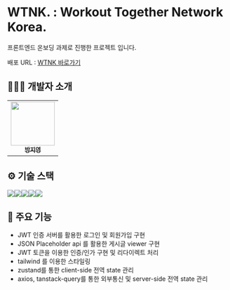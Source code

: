 # WTNK. : Workout Together Network Korea.

프론트엔드 온보딩 과제로 진행한 프로젝트 입니다.

배포 URL : [WTNK 바로가기](wtnk.vercel.app)

## 👩🏻‍💻 개발자 소개

<table>
  <tbody>
    <tr>
      <td align="center"><a href="https://github.com/ziiYOU/"><img src="https://avatars.githubusercontent.com/u/112477905?v=4" width="100px;" alt=""/><br /><sub><b> 방지영 </b></sub></a><br /></td>
    </tr>
  </tbody>
</table>

## ⚙️ 기술 스택

<img src="https://img.shields.io/badge/Vite-646CFF?style=for-the-badge&logo=Vite&logoColor=white"><img src="https://img.shields.io/badge/react-61DAFB?style=for-the-badge&logo=react&logoColor=black"><img src="https://img.shields.io/badge/typescript-3178C6?style=for-the-badge&logo=typescript&logoColor=white"><img src="https://img.shields.io/badge/tailwindcss-06B6D4?style=for-the-badge&logo=tailwindcss&logoColor=white"><img src="https://img.shields.io/badge/reactquery-<RGB색상>?style=for-the-badge&logo=reactquery&FF4154logoColor=white">

## 📌 주요 기능

- JWT 인증 서버를 활용한 로그인 및 회원가입 구현
- JSON Placeholder api 를 활용한 게시글 viewer 구현
- JWT 토큰을 이용한 인증/인가 구현 및 리다이렉트 처리
- tailwind 를 이용한 스타일링
- zustand를 통한 client-side 전역 state 관리
- axios, tanstack-query를 통한 외부통신 및 server-side 전역 state 관리
